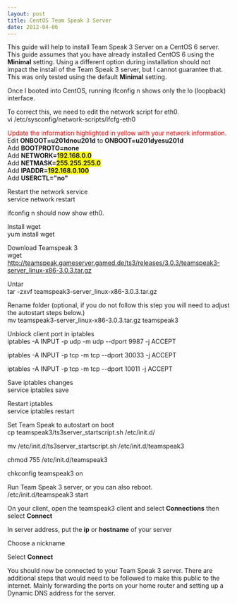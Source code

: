```yaml
---
layout: post
title: CentOS Team Speak 3 Server
date: 2012-04-06
---
```


This guide will help to install Team Speak 3 Server on a CentOS 6 server.  This guide assumes that you have already installed CentOS 6 using the <b>Minimal</b> setting. Using a different option during installation should not impact the install of the Team Speak 3 server, but I cannot guarantee that. This was only tested using the default <b>Minimal</b> setting.  

Once I booted into CentOS, running ifconfig  n shows only the lo (loopback) interface.  

To correct this, we need to edit the network script for eth0.  
vi /etc/sysconfig/network-scripts/ifcfg-eth0  


<span style="color: red;">Update the information highlighted in yellow with your network information.</span>  
Edit <b>ONBOOT=u201dnou201d</b> to <b>ONBOOT=u201dyesu201d</b>  
Add <b>BOOTPROTO=none</b>  
Add <b>NETWORK=<span style="background-color: yellow;">192.168.0.0</span></b>  
Add <b>NETMASK=<span style="background-color: yellow;">255.255.255.0</span></b>  
Add <b>IPADDR=<span style="background-color: yellow;">192.168.0.100</span></b>  
Add <b>USERCTL="no"</b>  

Restart the network service  
service network restart  


ifconfig  n should now show eth0.  

Install wget  
yum install wget  


Download Teamspeak 3  
wget <a href="http://teamspeak.gameserver.gamed.de/ts3/releases/3.0.3/teamspeak3-server_linux-x86-3.0.3.tar.gz" target="_blank">http://teamspeak.gameserver.gamed.de/ts3/releases/3.0.3/teamspeak3-server_linux-x86-3.0.3.tar.gz</a>  


Untar  
tar -zxvf teamspeak3-server_linux-x86-3.0.3.tar.gz  


Rename folder (optional, if you do not follow this step you will need to adjust the autostart steps below.)  
mv teamspeak3-server_linux-x86-3.0.3.tar.gz teamspeak3  


Unblock client port in iptables  
iptables -A INPUT -p udp -m udp --dport 9987 -j ACCEPT  

iptables -A INPUT -p tcp -m tcp --dport 30033 -j ACCEPT  

iptables -A INPUT -p tcp -m tcp --dport 10011 -j ACCEPT  


Save iptables changes  
service iptables save  


Restart iptables  
service iptables restart  


Set Team Speak to autostart on boot  
cp teamspeak3/ts3server_startscript.sh /etc/init.d/  

mv /etc/init.d/ts3server_startscript.sh /etc/init.d/teamspeak3  

chmod 755 /etc/init.d/teamspeak3  

chkconfig teamspeak3 on  


Run Team Speak 3 server, or you can also reboot.  
/etc/init.d/teamspeak3 start  


  
On your client, open the teamspeak3 client and select <b>Connections</b> then select <b>Connect</b>  

In server address, put the <b>ip</b> or <b>hostname</b> of your server  

Choose a nickname  

Select <b>Connect</b>  

You should now be connected to your Team Speak 3 server.  There are additional steps that would need to be followed to make this public to the internet.  Mainly forwarding the ports on your home router and setting up a Dynamic DNS address for the server.
